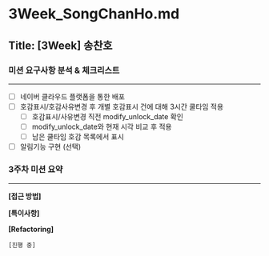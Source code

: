 # 3Week_SongChanHo.md

## Title: [3Week] 송찬호

### 미션 요구사항 분석 & 체크리스트

---

- [ ] 네이버 클라우드 플랫폼을 통한 배포
- [ ] 호감표시/호감사유변경 후 개별 호감표시 건에 대해 3시간 쿨타임 적용
    - [ ] 호감표시/사유변경 직전 modify_unlock_date 확인
    - [ ] modify_unlock_date와 현재 시각 비교 후 적용
    - [ ] 남은 쿨타임 호감 목록에서 표시
- [ ] 알림기능 구현 (선택)

### 3주차 미션 요약

---

**[접근 방법]**


**[특이사항]**

**[Refactoring]**

    [진행 중]
